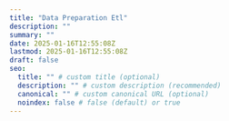 ```yaml
---
title: "Data Preparation Etl"
description: ""
summary: ""
date: 2025-01-16T12:55:08Z
lastmod: 2025-01-16T12:55:08Z
draft: false
seo:
  title: "" # custom title (optional)
  description: "" # custom description (recommended)
  canonical: "" # custom canonical URL (optional)
  noindex: false # false (default) or true
---
```

